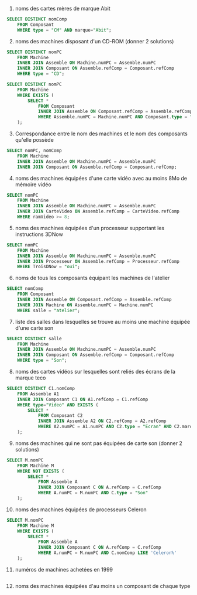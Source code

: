 1. noms des cartes mères de marque Abit

```sql
SELECT DISTINCT nomComp
    FROM Composant
    WHERE type = "CM" AND marque="Abit";
```

2. noms des machines disposant d'un CD-ROM (donner 2 solutions)

```sql
SELECT DISTINCT nomPC
    FROM Machine
    INNER JOIN Assemble ON Machine.numPC = Assemble.numPC
    INNER JOIN Composant ON Assemble.refComp = Composant.refComp
    WHERE type = "CD";
```

```sql
SELECT DISTINCT nomPC
    FROM Machine
    WHERE EXISTS (
        SELECT * 
            FROM Composant
            INNER JOIN Assemble ON Composant.refComp = Assemble.refComp
            WHERE Assemble.numPC = Machine.numPC AND Composant.type = "CD"
    );
```

3. Correspondance entre le nom des machines et le nom des composants qu'elle possède

```sql
SELECT nomPC, nomComp
    FROM Machine
    INNER JOIN Assemble ON Machine.numPC = Assemble.numPC
    INNER JOIN Composant ON Assemble.refComp = Composant.refComp;
```

4. noms des machines équipées d'une carte vidéo avec au moins 8Mo de mémoire vidéo

```sql
SELECT nomPC
    FROM Machine
    INNER JOIN Assemble ON Machine.numPC = Assemble.numPC
    INNER JOIN CarteVideo ON Assemble.refComp = CarteVideo.refComp
    WHERE ramVideo >= 8;
```

5. noms des machines équipées d'un processeur supportant les instructions 3DNow

```sql
SELECT nomPC
    FROM Machine
    INNER JOIN Assemble ON Machine.numPC = Assemble.numPC
    INNER JOIN Processeur ON Assemble.refComp = Processeur.refComp
    WHERE TroisDNow = "oui";
```

6. noms de tous les composants équipant les machines de l'atelier

```sql
SELECT nomComp
    FROM Composant
    INNER JOIN Assemble ON Composant.refComp = Assemble.refComp
    INNER JOIN Machine ON Assemble.numPC = Machine.numPC
    WHERE salle = "atelier";

```

7. liste des salles dans lesquelles se trouve au moins une machine équipée d'une carte son

```sql
SELECT DISTINCT salle
    FROM Machine
    INNER JOIN Assemble ON Machine.numPC = Assemble.numPC
    INNER JOIN Composant ON Assemble.refComp = Composant.refComp
    WHERE type = "Son";
```

8. noms des cartes vidéos sur lesquelles sont reliés des écrans de la marque teco

```sql
SELECT DISTINCT C1.nomComp
    FROM Assemble A1
    INNER JOIN Composant C1 ON A1.refComp = C1.refComp
    WHERE type="Video" AND EXISTS (
        SELECT *
            FROM Composant C2
            INNER JOIN Assemble A2 ON C2.refComp = A2.refComp
            WHERE A2.numPC = A1.numPC AND C2.type = "Ecran" AND C2.marque = "teco"
    );
```

9. noms des machines qui ne sont pas équipées de carte son (donner 2 solutions)

```sql
SELECT M.nomPC
    FROM Machine M
    WHERE NOT EXISTS (
        SELECT *
            FROM Assemble A
            INNER JOIN Composant C ON A.refComp = C.refComp
            WHERE A.numPC = M.numPC AND C.type = "Son"
    );
```

10. noms des machines équipées de processeurs Celeron

```sql
SELECT M.nomPC
    FROM Machine M
    WHERE EXISTS (
        SELECT *
            FROM Assemble A
            INNER JOIN Composant C ON A.refComp = C.refComp
            WHERE A.numPC = M.numPC AND C.nomComp LIKE 'Celeron%'
    );
```

11. numéros de machines achetées en 1999

```sql

```

12. noms des machines équipées d'au moins un composant de chaque type

```sql

```
